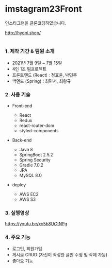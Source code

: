 # imstagram23Front

인스타그램을 클론코딩하였습니다.

http://hyoni.shop/
#

### 1. 제작 기간 & 팀원 소개

  * 2021년 7월 9일 ~ 7월 15일
  * 4인 1조 팀프로젝트
  * 프론트엔드 (React) : 정효윤, 박민주
  * 백엔드 (Spring) : 최민서, 최왕규


### 2. 사용 기술

  * Front-end
    * React
    * Redux
    * react-router-dom
    * styled-components
  
  * Back-end
    * Java 8
    * SpringBoot 2.5.2
    * Spring Security
    * Gradle 7.0.2
    * JPA
    * MySQL 8.0

  * deploy
    * AWS EC2
    * AWS S3

### 3. 실행영상

https://youtu.be/xx5b8UGtNPg

### 4. 주요 기능
  * 로그인, 회원가입
  * 게시글 CRUD (자신이 작성한 글만 수정 및 삭제 가능)
  * 좋아요 기능
